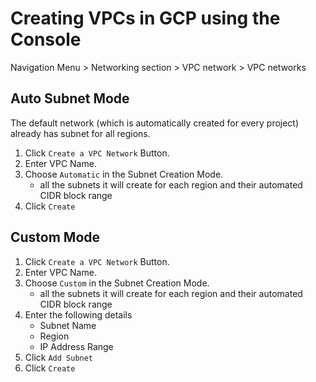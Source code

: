 # Creating VPCs in GCP using the Console

Navigation Menu > Networking section > VPC network > VPC networks

## Auto Subnet Mode

The default network (which is automatically created for every project) already has subnet for all regions.

1. Click `Create a VPC Network` Button.
2. Enter VPC Name.
3. Choose `Automatic` in the Subnet Creation Mode.
    - all the subnets it will create for each region and their automated CIDR block range
4. Click `Create`

## Custom Mode

1. Click `Create a VPC Network` Button.
2. Enter VPC Name.
3. Choose `Custom` in the Subnet Creation Mode.
    - all the subnets it will create for each region and their automated CIDR block range
4. Enter the following details
    - Subnet Name
    - Region
    - IP Address Range
5. Click `Add Subnet`
6. Click `Create`